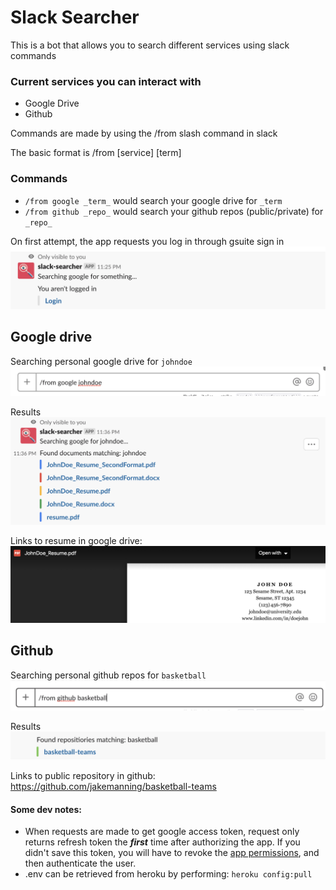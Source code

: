 # Slack Searcher

This is a bot that allows you to search different services using slack commands

### Current services you can interact with
- Google Drive
- Github

Commands are made by using the /from slash command in slack

The basic format is /from [service] [term]

### Commands
- `/from google _term_` would search your google drive for `_term`
- `/from github _repo_` would search your github repos (public/private) for `_repo_`

On first attempt, the app requests you log in through gsuite sign in
![Logging in](demo-pictures/gdrive_logging_in.png)

## Google drive
Searching personal google drive for `johndoe`
![Searching johndoe](demo-pictures/gdrive_johndoe_search.png)

Results
![Results johndoe](demo-pictures/gdrive_johndoe_result.png)

Links to resume in google drive:
![John doe resume](demo-pictures/john_doe_resume.png)

## Github
Searching personal github repos for `basketball`
![Searching basketball](demo-pictures/github_basketball_search.png)

Results
![Searching basketball](demo-pictures/github_basketball_result.png)

Links to public repository in github:
https://github.com/jakemanning/basketball-teams



#### Some dev notes:
- When requests are made to get google access token, request only returns refresh token the <strong><em>first</em></strong> time after authorizing the app.
    If you didn't save this token, you will have to revoke the [app permissions](https://security.google.com/settings/security/permissions), and then authenticate the user.
- .env can be retrieved from heroku by performing:  ```heroku config:pull```